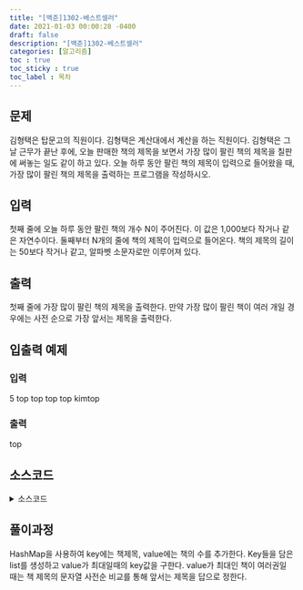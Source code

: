 ```yaml
---
title: "[백준]1302-베스트셀러"
date: 2021-01-03 00:00:28 -0400
draft: false
description: "[백준]1302-베스트셀러"
categories: [알고리즘]
toc : true
toc_sticky : true
toc_label : 목차
---
```


## 문제

김형택은 탑문고의 직원이다. 김형택은 계산대에서 계산을 하는 직원이다. 김형택은 그날 근무가 끝난 후에, 오늘 판매한 책의 제목을 보면서 가장 많이 팔린 책의 제목을 칠판에 써놓는 일도 같이 하고 있다.
오늘 하루 동안 팔린 책의 제목이 입력으로 들어왔을 때, 가장 많이 팔린 책의 제목을 출력하는 프로그램을 작성하시오.

## 입력

첫째 줄에 오늘 하루 동안 팔린 책의 개수 N이 주어진다. 이 값은 1,000보다 작거나 같은 자연수이다. 둘째부터 N개의 줄에 책의 제목이 입력으로 들어온다. 책의 제목의 길이는 50보다 작거나 같고, 알파벳 소문자로만 이루어져 있다.

## 출력

첫째 줄에 가장 많이 팔린 책의 제목을 출력한다. 만약 가장 많이 팔린 책이 여러 개일 경우에는 사전 순으로 가장 앞서는 제목을 출력한다.

## 입출력 예제

### 입력
5
top
top
top
top
kimtop

### 출력
top

## 소스코드

<details>
<summary>소스코드</summary>
<div markdown="1">

```java
import java.util.*;

public class Main {

	public static void main(String[] args) {
		Scanner scan = new Scanner(System.in);
		int N = scan.nextInt();
		HashMap<String,Integer> map = new HashMap<>();
		
		for(int i=0;i<N;i++) {
			String temp=scan.next();
			if(map.containsKey(temp)) {
				map.put(temp, map.get(temp)+1);	
			}else {
				map.put(temp, 1);
			}
		}
		ArrayList<String> list = new ArrayList<>(map.keySet());		
		int max=0;
		String maxkey="";
		
		for(String key : list) {
			if(map.get(key)>max) {
				max=map.get(key);
				maxkey=key;
			}else if(map.get(key)==max) {
				if(key.compareTo(maxkey)<0) {
					maxkey=key;
				}
			}
		}
		System.out.println(maxkey);
	}
}

```
</div>
</details>

## 풀이과정

HashMap을 사용하여 key에는 책제목, value에는 책의 수를 추가한다.
Key들을 담은 list를 생성하고 value가 최대일때의 key값을 구한다.
value가 최대인 책이 여러권일 때는 책 제목의 문자열 사전순 비교를 통해 앞서는 제목을 답으로 정한다.